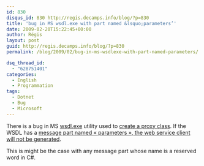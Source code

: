 ```yaml
---
id: 830
disqus_id: 830 http://regis.decamps.info/blog/?p=830
title: 'bug in MS wsdl.exe with part named &lsquo;parameters’'
date: 2009-02-20T15:22:45+00:00
author: Régis
layout: post
guid: http://regis.decamps.info/blog/?p=830
permalink: /blog/2009/02/bug-in-ms-wsdlexe-with-part-named-parameters/

dsq_thread_id:
  - "628751401"
categories:
  - English
  - Programmation
tags:
  - Dotnet
  - Bug
  - Microsoft
---
```

There is a bug in MS [wsdl.exe](http://msdn.microsoft.com/en-us/library/7h3ystb6(vs.71).aspx) utility used to [create a proxy class](http://soumadri.net/wpblog/?p=7). If the WSDL has a [message part named « parameters », the web service client will not be generated](http://developers.de/blogs/andreas_erben/archive/2007/02/02/svcutil.exe_2F00_wsdl.exe_3A00_-issue-with-message-part-name-_2200_parameters_2200_.aspx).

This is might be the case with any message part whose name is a reserved word in C#.
